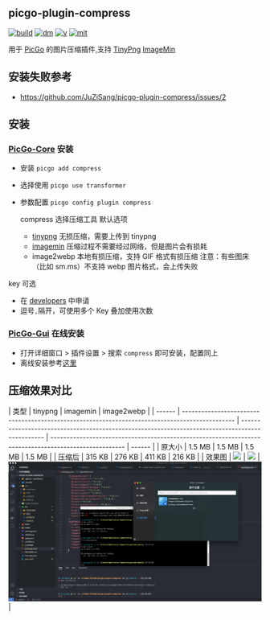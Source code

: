 ## picgo-plugin-compress

[![build](https://img.shields.io/github/workflow/status/juzisang/picgo-plugin-compress/NPMPublish/master?color=brightgreen)](https://github.com/JuZiSang/picgo-plugin-compress/actions)
[![dm](https://img.shields.io/npm/dm/picgo-plugin-compress?color=brightgreen)](https://npmcharts.com/compare/picgo-plugin-compress?minimal=true)
[![v](https://img.shields.io/npm/v/picgo-plugin-compress?color=brightgreen)](https://www.npmjs.com/package/picgo-plugin-compress)
[![mit](https://img.shields.io/badge/license-mit-brightgreen.svg)](https://github.com/JuZiSang/picgo-plugin-compress/blob/master/LICENSE)

用于 [PicGo](https://github.com/Molunerfinn/PicGo) 的图片压缩插件,支持 [TinyPng](https://tinypng.com/) [ImageMin](https://github.com/imagemin/imagemin)

## 安装失败参考

- https://github.com/JuZiSang/picgo-plugin-compress/issues/2

## 安装

### [PicGo-Core](https://github.com/PicGo/PicGo-Core) 安装

- 安装 `picgo add compress`

- 选择使用 `picgo use transformer`

- 参数配置 `picgo config plugin compress`

  compress 选择压缩工具
  默认选项

  - [tinypng](https://tinypng.com/) 无损压缩，需要上传到 tinypng
  - [imagemin](https://github.com/imagemin/imagemin) 压缩过程不需要经过网络，但是图片会有损耗
  - image2webp 本地有损压缩，支持 GIF 格式有损压缩
    注意：有些图床（比如 sm.ms）不支持 webp 图片格式，会上传失败

key 可选

- 在 [developers](https://tinypng.com/developers) 中申请
- 逗号`,`隔开，可使用多个 Key 叠加使用次数

### [PicGo-Gui](https://github.com/Molunerfinn/PicGo) 在线安装

- 打开详细窗口 > 插件设置 > 搜索 `compress` 即可安装，配置同上
- 离线安装参考[这里](https://picgo.github.io/PicGo-Core-Doc/zh/dev-guide/deploy.html#gui%E6%8F%92%E4%BB%B6)

## 压缩效果对比

| 类型   | tinypng                                                                                        | imagemin                                                                                        | image2webp                                                                                            |
| ------ | ---------------------------------------------------------------------------------------------- | ----------------------------------------------------------------------------------------------- | ----------------------------------------------------------------------------------------------------- | ------ |
| 原大小 | 1.5 MB                                                                                         | 1.5 MB                                                                                          | 1.5 MB                                                                                                | 1.5 MB |
| 压缩后 | 315 KB                                                                                         | 276 KB                                                                                          | 411 KB                                                                                                | 216 KB |
| 效果图 | ![](https://raw.githubusercontent.com/JuZiSang/picgo-plugin-compress/master/tests/tinypng.png) | ![](https://raw.githubusercontent.com/JuZiSang/picgo-plugin-compress/master/tests/imagemin.png) | ![](https://raw.githubusercontent.com/JuZiSang/picgo-plugin-compress/master/tests/imagemin_webp.webp) |
